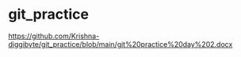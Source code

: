 # git_practice

https://github.com/Krishna-diggibyte/git_practice/blob/main/git%20practice%20day%202.docx
